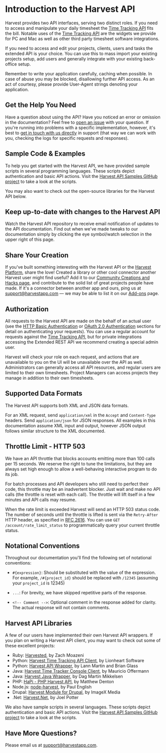 # Introduction to the Harvest API

Harvest provides two API interfaces, serving two distinct roles. If you need to access and manipulate your daily timesheet the [Time Tracking API](https://github.com/harvesthq/api/blob/master/Sections/Time%20Tracking.md) fits the bill. Notable uses of the [Time Tracking API](https://github.com/harvesthq/api/blob/master/Sections/Time%20Tracking.md) are the widgets we provide for PC and Mac as well as other third party timesheet software integrations.

If you need to access and edit your projects, clients, users and tasks the extended API is your choice. You can use this to mass import your existing projects setup, add users and generally integrate with your existing back-office setup.

Remember to write your application carefully, caching when possible. In case of abuse you may be blocked, disallowing further API access. As an act of courtesy, please provide User-Agent strings denoting your application.

## Get the Help You Need

Have a question about using the API? Have you noticed an error or omission in the documentation? Feel free to [open an issue](http://github.com/harvesthq/api/issues/) with your question. If you're running into problems with a specific implementation, however, it's best to [get in touch with us directly](http://www.getharvest.com/help/contact) in support (that way we can work with you, checking the logs for specific requests and responses).

## Sample Code & Examples

To help you get started with the Harvest API, we have provided sample scripts in several programming languages. These scripts depict authentication and basic API actions. Visit the [Harvest API Samples GitHub project](http://github.com/harvesthq/harvest_api_samples) to take a look at the scripts.

You may also want to check out the open-source libraries for the Harvest API below.

## Keep up-to-date with changes to the Harvest API

Watch the Harvest API repository to receive email notification of updates to the API documentation. Find out when we've made tweaks to our documentation simply by clicking the eye symbol/watch selection in the upper right of this page.

## Share Your Creation

If you've built something interesting with the Harvest API or the [Harvest Platform](http://www.getharvest.com/platform), share the love! Created a library or other cool connector another Harvest user might find useful? Add it to our [Community Creations and Hacks page](https://github.com/harvesthq/api/wiki/Community-Creations-&-Hacks), and contribute to the solid list of great projects people have made. If it's a connector between another app and ours, ping us at [support@harvestapp.com](mailto:support@harvestapp.com) — we may be able to list it on our [Add-ons](http://www.getharvest.com/add-ons) page.

## Authorization

All requests to the Harvest API are made on the behalf of an actual user (see the [HTTP Basic Authentication](https://github.com/harvesthq/api/blob/master/Authentication/HTTP%20Basic.md) or [OAuth 2.0 Authentication](https://github.com/harvesthq/api/blob/master/Authentication/OAuth%202.0.md) sections for detail on authenticating your requests). You can use a regular account for requests against the [Time Tracking API](https://github.com/harvesthq/api/blob/master/Sections/Time%20Tracking.md), but for private integrations accessing the Extended REST API we recommend creating a special admin user.

Harvest will check your role on each request, and actions that are unavailable to you on the UI will be unavailable over the API as well. Administrators can generally access all API resources, and regular users are limited to their own timesheets. Project Managers can access projects they manage in addition to their own timesheets.

## Supported Data Formats

The Harvest API supports both XML and JSON data formats.

For an XML request, send `application/xml` in the `Accept` and `Content-Type` headers. Send `application/json` for JSON responses. All examples in this documentation assume XML input and output, however JSON output follows similar structure to the XML documented.

## Throttle Limit - HTTP 503

We have an API throttle that blocks accounts emitting more than 100 calls per 15 seconds. We reserve the right to tune the limitations, but they are always set high enough to allow a well-behaving interactive program to do its job.

For batch processes and API developers who still need to perfect their code, this throttle may be an inadvertent blocker. Just wait and make no API calls (the throttle is reset with each call). The throttle will lift itself in a few minutes and API calls may resume.

When the rate limit is exceeded Harvest will send an HTTP 503 status code. The number of seconds until the throttle is lifted is sent via the `Retry-After` HTTP header, as specified in [RFC 2616](http://tools.ietf.org/html/rfc2616#section-14.37). You can use `GET /account/rate_limit_status` to programmatically query your current throttle status.

## Notational Conventions

Throughout our documentation you'll find the following set of notational conventions:

* `#{expression}`: Should be substituted with the value of the expression. For example, `/#{project_id}` should be replaced with `/12345` (assuming your `project_id` is 12345)

* `...`: For brevity, we have skipped repetitive parts of the response.

* `<!-- Comment -->`: Optional comment in the response added for clarity. The actual response will not contain comments.

## Harvest API Libraries

A few of our users have implemented their own Harvest API wrappers. If you plan on writing a Harvest API client, you may want to check out some of these excellent projects:

* Ruby: [Harvested](https://github.com/zmoazeni/harvested), by Zach Moazeni
* Python: [Harvest Time Tracking API Client](https://github.com/lionheart/python-harvest), by Lionheart Software
* Python: [Harvest API Wrapper](http://github.com/lann/Harvest), by Lann Martin and Brian Glass
* Java: [Harvest Time Tracker Console Client](http://github.com/moffermann/harvest-client), by Mauricio Offermann
* Java: [Harvest Java Wrapper](https://github.com/dmmikkel/harvestclient), by Dag Martin Mikkelsen
* PHP: [HaPi - PHP Harvest API](http://mdbitz.com/harvest-api/), by Matthew Denton
* Node.js: [node-harvest](https://github.com/log0ymxm/node-harvest), by Paul English
* Drupal: [Harvest Module for Drupal](http://drupal.org/project/harvest), by ImageX Media
* .Net: [Harvest.Net](https://github.com/ithielnor/harvest.net), by Joel Potter

We also have sample scripts in several languages. These scripts depict authentication and basic API actions. Visit the [Harvest API Samples GitHub project](http://github.com/harvesthq/harvest_api_samples) to take a look at the scripts.

## Have More Questions?

Please email us at [support@harvestapp.com](mailto:support@harvestapp.com).

